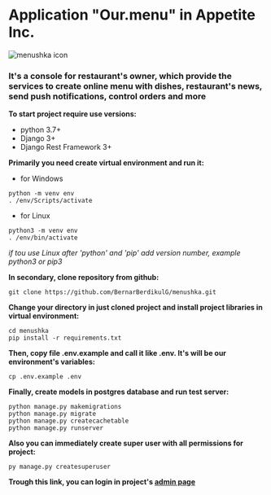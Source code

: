 # Application "Our.menu" in Appetite Inc.

![menushka icon](https://play-lh.googleusercontent.com/GTTVKKhq7VwyE7-qDMtYiiL4zPM4RtFZ8Cv7Rg_YAlHdETb2kPR1plkxfOo3xItOWg "Орк")

### It's a console for restaurant's owner, which provide the services to create online menu with dishes, restaurant's news, send push notifications, control orders and more

**To start project require use versions:**
* python 3.7+
* Django 3+
* Django Rest Framework 3+

**Primarily you need create virtual environment and run it:**
* for Windows
```
python -m venv env
. /env/Scripts/activate
```
* for Linux
```
python3 -m venv env
. /env/bin/activate
```

*if tou use Linux after 'python' and 'pip' add version number, example python3 or pip3*

**In secondary, clone repository from github:** 
```
git clone https://github.com/BernarBerdikulG/menushka.git
```

**Change your directory in just cloned project and install project libraries in virtual environment:**
```
cd menushka
pip install -r requirements.txt
```

**Then, copy file .env.example and call it like .env. It's will be our environment's variables:**
```
cp .env.example .env
```

**Finally, create models in postgres database and run test server:**
```
python manage.py makemigrations
python manage.py migrate
python manage.py createcachetable
python manage.py runserver
```

**Also you can immediately create super user with all permissions for project:**
```
py manage.py createsuperuser
```

**Trough this link, you can login in project's [admin page](http://127.0.0.1:8000/ru/super-secret-admin/)**
